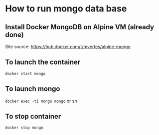 # How to run mongo data base
## Install Docker MongoDB on Alpine VM (already done)
Site source:  https://hub.docker.com/r/mvertes/alpine-mongo

## To launch the container
`docker start mongo`
## To launch mongo 
`docker exec -ti mongo mongo` or sh

## To stop container
`docker stop mongo`
